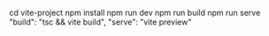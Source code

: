  cd vite-project
  npm install
  npm run dev
npm run build
npm run serve
    "build": "tsc && vite build",
    "serve": "vite preview"